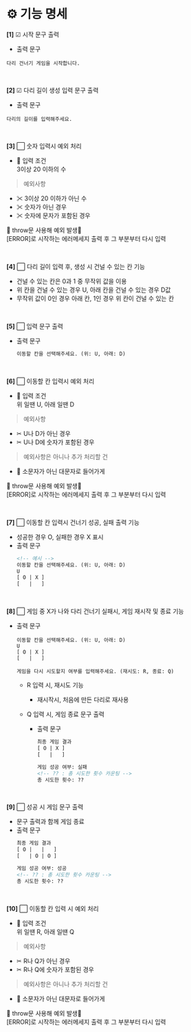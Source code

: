 # ⚙ **기능 명세**

**[1]** ☑ 시작 문구 출력

* 출력 문구

```
다리 건너기 게임을 시작합니다.
```

<br>

**[2]** ☑ 다리 길이 생성 입력 문구 출력

* 출력 문구

```
다리의 길이를 입력해주세요.
```

<br>

**[3]** ⬜ 숫자 입력시 예외 처리

* 📌 입력 조건<br>
  3이상 20 이하의 수
> 예외사항
* ✂ 3이상 20 이하가 아닌 수
* ✂ 숫자가 아닌 경우
* ✂ 숫자에 문자가 포함된 경우

🚫 throw문 사용해 예외 발생🚫<br>
[ERROR]로 시작하는 에러메세지 출력 후 그 부분부터 다시 입력

<br>

**[4]** ⬜ 다리 길이 입력 후, 생성 시 건널 수 있는 칸 기능

* 건널 수 있는 칸은 0과 1 중 무작위 값을 이용
* 위 칸을 건널 수 있는 경우 U, 아래 칸을 건널 수 있는 경우 D값
* 무작위 값이 0인 경우 아래 칸, 1인 경우 위 칸이 건널 수 있는 칸

<br>

**[5]** ⬜ 입력 문구 출력

* 출력 문구

    ```html
    이동할 칸을 선택해주세요. (위: U, 아래: D)
    ```

<br>

**[6]** ⬜ 이동할 칸 입력시 예외 처리

* 📌 입력 조건<br>
  위 일땐 U, 아래 일땐 D
> 예외사항
* ✂ U나 D가 아닌 경우
* ✂ U나 D에 숫자가 포함된 경우

> 예외사항은 아니나 추가 처리할 건
* 📍 소문자가 아닌 대문자로 들어가게

🚫 throw문 사용해 예외 발생🚫<br>
[ERROR]로 시작하는 에러메세지 출력 후 그 부분부터 다시 입력

<br>

**[7]** ⬜ 이동할 칸 입력시 건너기 성공, 실패 출력 기능

* 성공한 경우 O, 실패한 경우 X 표시
* 출력 문구
    ```html
    <!-- 예시 -->
    이동할 칸을 선택해주세요. (위: U, 아래: D)
    U
    [ O | X ]
    [   |   ]
    ```

<br>

**[8]** ⬜ 게임 중 X가 나와 다리 건너기 실패시, 게임 재시작 및 종료 기능

* 출력 문구
    ```
    이동할 칸을 선택해주세요. (위: U, 아래: D)
    U
    [ O | X ]
    [   |   ]

    게임을 다시 시도할지 여부를 입력해주세요. (재시도: R, 종료: Q)
    ```
    - R 입력 시, 재시도 기능
        + 재시작시, 처음에 만든 다리로 재사용

    - Q 입력 시, 게임 종료 문구 출력
        + 출력 문구
            ```html
            최종 게임 결과
            [ O | X ]
            [   |   ]

            게임 성공 여부: 실패
            <!-- ?? : 총 시도한 횟수 카운팅 -->
            총 시도한 횟수: ??
            ```

<br>

**[9]** ⬜ 성공 시 게임 문구 출력

* 문구 출력과 함께 게임 종료
* 출력 문구
    ```html
    최종 게임 결과
    [ O |   |   ]
    [   | O | O ]

    게임 성공 여부: 성공
    <!-- ?? : 총 시도한 횟수 카운팅 -->
    총 시도한 횟수: ??
    ```

<br>

**[10]** ⬜ 이동할 칸 입력 시 예외 처리

* 📌 입력 조건<br>
  위 일땐 R, 아래 일땐 Q
> 예외사항
* ✂ R나 Q가 아닌 경우
* ✂ R나 Q에 숫자가 포함된 경우

> 예외사항은 아니나 추가 처리할 건
* 📍 소문자가 아닌 대문자로 들어가게

🚫 throw문 사용해 예외 발생🚫<br>
[ERROR]로 시작하는 에러메세지 출력 후 그 부분부터 다시 입력

